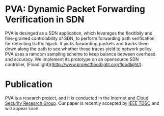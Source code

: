 ﻿PVA: Dynamic Packet Forwarding Verification in SDN
====================================

PVA is desinged as a SDN application, which levarages the flexitibily and fine-grained controlability of SDN, to perform forwarding path verification for detecting traffic hijack. It picks forwarding packets and tracks them down along the path to see whether those traces yield to network policy. PVA uses a ramdom sampling scheme to keep balance between overhead and accuracy. We implement its prototype on an opensource SDN controller, [Floodlight]((http://www.projectfloodlight.org/floodlight/).

Publication
====================================

PVA is a research project, and it is conducted in the [Internet and Cloud Security Research Group](http://ics.netlab.edu.cn/). Our paper is recently accepted by [IEEE TDSC](https://www.computer.org/web/tdsc) and will appear soon.